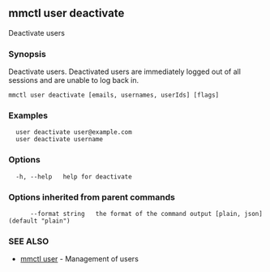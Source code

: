## mmctl user deactivate

Deactivate users

### Synopsis

Deactivate users. Deactivated users are immediately logged out of all sessions and are unable to log back in.

```
mmctl user deactivate [emails, usernames, userIds] [flags]
```

### Examples

```
  user deactivate user@example.com
  user deactivate username
```

### Options

```
  -h, --help   help for deactivate
```

### Options inherited from parent commands

```
      --format string   the format of the command output [plain, json] (default "plain")
```

### SEE ALSO

* [mmctl user](mmctl_user.md)	 - Management of users

